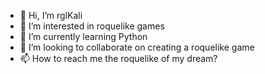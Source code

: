 - 👋 Hi, I’m rglKali
- 👀 I’m interested in roquelike games
- 🌱 I’m currently learning Python
- 💞️ I’m looking to collaborate on creating a roquelike game
- 📫 How to reach me the roquelike of my dream?

<!---
KuubaaseeK/KuubaaseeK is a ✨ special ✨ repository because its `README.md` (this file) appears on your GitHub profile.
You can click the Preview link to take a look at your changes.
--->
